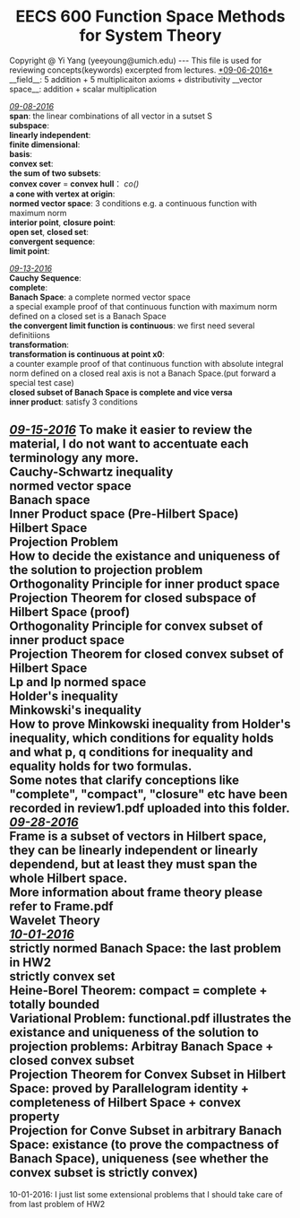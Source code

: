 <h1 align="center">EECS 600 Function Space Methods for System Theory</h1>
Copyright @ Yi Yang (yeeyoung@umich.edu)
---
This file is used for reviewing concepts(keywords) excerpted from lectures.  
<u>*09-06-2016*</u>  
__field__: 5 addition + 5 multiplicaiton axioms + distributivity  
__vector space__: addition + scalar multiplication   

<u>*09-08-2016*</u>  
__span__: the linear combinations of all vector in a sutset S  
__subspace__:  
__linearly independent__:  
__finite dimensional__:  
__basis__:  
__convex set__:  
__the sum of two subsets__:  
__convex cover__ = __convex hull__： *co()*  
__a cone with vertex at origin__:  
__normed vector space__: 3 conditions e.g. a continuous function with maximum norm  
__interior point__, __closure point__:  
__open set__, __closed set__:  
__convergent sequence__:  
__limit point__:  

<u>*09-13-2016*</u>  
__Cauchy Sequence__:  
__complete__:  
__Banach Space__: a complete normed vector space  
a special example proof of that continuous function with maximum norm defined on a closed set is a Banach Space  
__the convergent limit function is continuous__: we first need several definitiions  
__transformation__:  
__transformation is continuous at point x0__:  
a counter example proof of that continuous function with absolute integral norm defined on a closed real axis is not a Banach Space.(put forward a special test case)  
__closed subset of Banach Space is complete and vice versa__  
__inner product__: satisfy 3 conditions  

<u>*09-15-2016*</u> To make it easier to review the material, I do not want to accentuate each terminology any more.  
Cauchy-Schwartz inequality  
normed vector space  
Banach space  
Inner Product space (Pre-Hilbert Space)  
Hilbert Space  
Projection Problem  
How to decide the existance and uniqueness of the solution to projection problem  
Orthogonality Principle for inner product space  
Projection Theorem for closed subspace of Hilbert Space (proof)  
Orthogonality Principle for convex subset of inner product space  
Projection Theorem for closed convex subset of Hilbert Space  
Lp and lp normed space  
Holder's inequality  
Minkowski's inequality  
How to prove Minkowski inequality from Holder's inequality, which conditions for equality holds and what p, q conditions for inequality and equality holds for two formulas.  
Some notes that clarify conceptions like "complete", "compact", "closure" etc have been recorded in review1.pdf uploaded into this folder.  
<u>*09-28-2016*</u>  
Frame is a subset of vectors in Hilbert space, they can be linearly independent or linearly dependend, but at least they must span the whole Hilbert space.  
More information about frame theory please refer to Frame.pdf  
__Wavelet Theory__  
<u>*10-01-2016*</u>  
__strictly normed Banach Space__: the last problem in HW2  
__strictly convex set__  
__Heine-Borel Theorem__: compact = complete + totally bounded  
__Variational Problem__: functional.pdf illustrates the existance and uniqueness of the solution to projection problems: Arbitray Banach Space + closed convex subset  
__Projection Theorem for Convex Subset in Hilbert Space__: proved by Parallelogram identity + completeness of Hilbert Space + convex property  
__Projection for Conve Subset in arbitrary Banach Space__: existance (to prove the compactness of Banach Space), uniqueness (see whether the convex subset is strictly convex)   
---
10-01-2016: I just list some extensional problems that I should take care of from last problem of HW2
